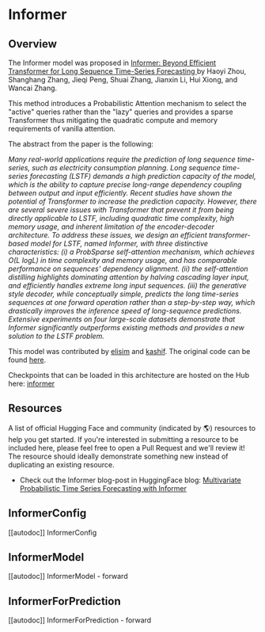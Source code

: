 <!--Copyright 2023 The HuggingFace Team. All rights reserved.

Licensed under the Apache License, Version 2.0 (the "License"); you may not use this file except in compliance with
the License. You may obtain a copy of the License at

http://www.apache.org/licenses/LICENSE-2.0

Unless required by applicable law or agreed to in writing, software distributed under the License is distributed on
an "AS IS" BASIS, WITHOUT WARRANTIES OR CONDITIONS OF ANY KIND, either express or implied. See the License for the
specific language governing permissions and limitations under the License.

⚠️ Note that this file is in Markdown but contain specific syntax for our doc-builder (similar to MDX) that may not be
rendered properly in your Markdown viewer.

-->

# Informer

## Overview

The Informer model was proposed in [Informer: Beyond Efficient Transformer for Long Sequence Time-Series Forecasting ](https://arxiv.org/abs/2012.07436) by Haoyi Zhou, Shanghang Zhang, Jieqi Peng, Shuai Zhang, Jianxin Li, Hui Xiong, and Wancai Zhang.

This method introduces a Probabilistic Attention mechanism to select the "active" queries rather than the "lazy" queries and provides a sparse Transformer thus mitigating the quadratic compute and memory requirements of vanilla attention.

The abstract from the paper is the following:

*Many real-world applications require the prediction of long sequence time-series, such as electricity consumption planning. Long sequence time-series forecasting (LSTF) demands a high prediction capacity of the model, which is the ability to capture precise long-range dependency coupling between output and input efficiently. Recent studies have shown the potential of Transformer to increase the prediction capacity. However, there are several severe issues with Transformer that prevent it from being directly applicable to LSTF, including quadratic time complexity, high memory usage, and inherent limitation of the encoder-decoder architecture. To address these issues, we design an efficient transformer-based model for LSTF, named Informer, with three distinctive characteristics: (i) a ProbSparse self-attention mechanism, which achieves O(L logL) in time complexity and memory usage, and has comparable performance on sequences' dependency alignment. (ii) the self-attention distilling highlights dominating attention by halving cascading layer input, and efficiently handles extreme long input sequences. (iii) the generative style decoder, while conceptually simple, predicts the long time-series sequences at one forward operation rather than a step-by-step way, which drastically improves the inference speed of long-sequence predictions. Extensive experiments on four large-scale datasets demonstrate that Informer significantly outperforms existing methods and provides a new solution to the LSTF problem.*

This model was contributed by [elisim](https://huggingface.co/elisim) and [kashif](https://huggingface.co/kashif).
The original code can be found [here](https://github.com/zhouhaoyi/Informer2020).

Checkpoints that can be loaded in this architecture are hosted on the Hub here: [informer](https://huggingface.co/models?other=informer)

## Resources

A list of official Hugging Face and community (indicated by 🌎) resources to help you get started. If you're interested in submitting a resource to be included here, please feel free to open a Pull Request and we'll review it! The resource should ideally demonstrate something new instead of duplicating an existing resource.

- Check out the Informer blog-post in HuggingFace blog: [Multivariate Probabilistic Time Series Forecasting with Informer](https://huggingface.co/blog/informer)

## InformerConfig

[[autodoc]] InformerConfig


## InformerModel

[[autodoc]] InformerModel
    - forward


## InformerForPrediction

[[autodoc]] InformerForPrediction
    - forward